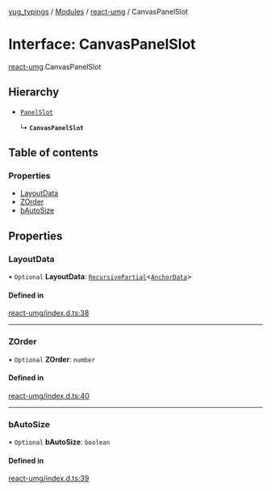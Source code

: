 [yug_typings](../README.md) / [Modules](../modules.md) / [react-umg](../modules/react_umg.md) / CanvasPanelSlot

# Interface: CanvasPanelSlot

[react-umg](../modules/react_umg.md).CanvasPanelSlot

## Hierarchy

- [`PanelSlot`](react_umg.PanelSlot.md)

  ↳ **`CanvasPanelSlot`**

## Table of contents

### Properties

- [LayoutData](react_umg.CanvasPanelSlot.md#layoutdata)
- [ZOrder](react_umg.CanvasPanelSlot.md#zorder)
- [bAutoSize](react_umg.CanvasPanelSlot.md#bautosize)

## Properties

### LayoutData

• `Optional` **LayoutData**: [`RecursivePartial`](../modules/react_umg.md#recursivepartial)<[`AnchorData`](../classes/ue_ue.AnchorData.md)\>

#### Defined in

[react-umg/index.d.ts:38](https://github.com/YugMetaverse/yug_typings/blob/b7d9b19/react-umg/index.d.ts#L38)

___

### ZOrder

• `Optional` **ZOrder**: `number`

#### Defined in

[react-umg/index.d.ts:40](https://github.com/YugMetaverse/yug_typings/blob/b7d9b19/react-umg/index.d.ts#L40)

___

### bAutoSize

• `Optional` **bAutoSize**: `boolean`

#### Defined in

[react-umg/index.d.ts:39](https://github.com/YugMetaverse/yug_typings/blob/b7d9b19/react-umg/index.d.ts#L39)
